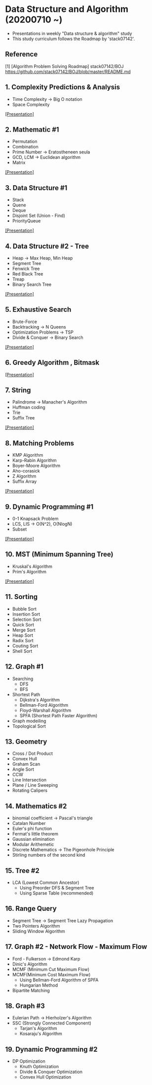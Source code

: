 # Data Structure and Algorithm (20200710 ~)
- Presentations in weekly "Data structure &amp; algorithm" study
- This study curriculum follows the Roadmap by 'stack07142'.

## Reference
[1] [Algorithm Problem Solving Roadmap] stack07142/BOJ  
https://github.com/stack07142/BOJ/blob/master/README.md

## 1. Complexity Predictions & Analysis
- Time Complexity -> Big O notation
- Space Complexity  

[[Presentation]](https://github.com/OH-Seoyoung/Data_Structure_and_Algorithm/blob/master/Presentation/20200712_1.%20Complexity%20Predictions%20%26%20Analysis.pdf)

## 2. Mathematic #1
- Permutation
- Combination
- Prime Number -> Eratostheneen seula
- GCD, LCM -> Euclidean algorithm
- Matrix  

[[Presentation]](https://github.com/OH-Seoyoung/Data_Structure_and_Algorithm/blob/master/Presentation/20200712_2.%20Mathematic%20%231.pdf)

## 3. Data Structure #1
- Stack
- Quene
- Deque
- Disjoint Set (Union - Find)
- PriorityQueue  

[[Presentation]](https://github.com/OH-Seoyoung/Data_Structure_and_Algorithm/blob/master/Presentation/20200712_3.%20Data_Structure_%231.pdf)

## 4. Data Structure #2 - Tree
- Heap -> Max Heap, Min Heap
- Segment Tree
- Fenwick Tree
- Red Black Tree
- Treap
- Binary Search Tree  

[[Presentation]](https://github.com/OH-Seoyoung/Data_Structure_and_Algorithm/blob/master/Presentation/20200719_4.%20Data%20Structure%20%232%20-%20Tree.pdf)

## 5. Exhaustive Search
- Brute-Force
- Backtracking -> N Queens
- Optimization Problems -> TSP
- Divide & Conquer -> Binary Search  

[[Presentation]](https://github.com/OH-Seoyoung/Data_Structure_and_Algorithm/blob/master/Presentation/20200719_5.%20Exhaustive%20Search.pdf)

## 6. Greedy Algorithm , Bitmask

[[Presentation]](https://github.com/OH-Seoyoung/Data_Structure_and_Algorithm/blob/master/Presentation/20200719_6.%20Greedy%20Algorithm%20%2C%20Bitmask.pdf)

## 7. String
- Palindrome -> Manacher's Algorithm
- Huffman coding
- Trie
- Suffix Tree

[[Presentation]](https://github.com/OH-Seoyoung/Data_Structure_and_Algorithm/blob/master/Presentation/20200719_7.%20String.pdf)

## 8. Matching Problems
- KMP Algorithm
- Karp-Rabin Algorithm
- Boyer-Moore Algorithm
- Aho-corasick
- Z Algorithm
- Suffix Array

[[Presentation]](https://github.com/OH-Seoyoung/Data_Structure_and_Algorithm/blob/master/Presentation/20200802_8.%20Matching%20Problems.pdf)

## 9. Dynamic Programming #1
- 0-1 Knapsack Problem
- LCS, LIS -> O(N^2), O(NlogN)
- Subset

[[Presentation]](https://github.com/OH-Seoyoung/Data_Structure_and_Algorithm/blob/master/Presentation/20200809_9.%20Dynamic%20Programming%20%231.pdf)

## 10. MST (Minimum Spanning Tree)
- Kruskal's Algorithm
- Prim's Algorithm

[[Presentation]](https://github.com/OH-Seoyoung/Data_Structure_and_Algorithm/blob/master/Presentation/20200809_10.%20Minimum%20Spanning%20Tree.pdf)

## 11. Sorting
- Bubble Sort
- Insertion Sort
- Selection Sort
- Quick Sort
- Merge Sort
- Heap Sort
- Radix Sort
- Couting Sort
- Shell Sort

## 12. Graph #1
- Searching
   - DFS
   - BFS
- Shortest Path
   - Dijkstra's Algorithm
   - Bellman-Ford Algorithm
   - Floyd-Warshall Algorithm
   - SPFA (Shortest Path Faster Algorithm)
- Graph modeiling
- Topological Sort

## 13. Geometry
- Cross / Dot Product
- Convex Hull
- Graham Scan
- Angle Sort
- CCW
- Line Intersection
- Plane / Line Sweeping
- Rotating Calipers

## 14. Mathematics #2
- binomial coefficient -> Pascal's triangle
- Catalan Number
- Euler's phi function
- Fermat's little theorem
- Gaussian elimination
- Modular Arithemetic
- Discrete Mathematics -> The Pigeonhole Principle
- Stirling numbers of the second kind

## 15. Tree #2
- LCA (Lowest Common Ancestor)
   - Using Preorder DFS & Segment Tree
   - Using Sparse Table (recommended)

## 16. Range Query
- Segment Tree -> Segment Tree Lazy Propagation
- Two Pointers Algorithm
- Sliding Window Algorithm

## 17. Graph #2 - Network Flow - Maximum Flow
- Ford - Fulkerson -> Edmond Karp
- Dinic's Algorithm
- MCMF (Minimum Cut Maximum Flow)
- MCMF(Minimum Cost Maximum Flow)
   - Using Bellman-Ford Algorithm of SPFA
   - Hungarian Method
- Bipartite Matching

## 18. Graph #3
- Eulerian Path -> Hierholzer's Algorithm
- SSC (Strongly Connected Component)
   - Tarjan's Algorithm
   - Kosaraju's Algorithm

## 19. Dynamic Programming #2
- DP Optimization
   - Knuth Optimization
   - Divide & Conquer Optimization
   - Convex Hull Optimization
